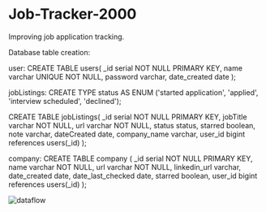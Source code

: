 # Job-Tracker-2000
Improving job application tracking.


Database table creation:

user:
CREATE TABLE users(
  _id serial NOT NULL PRIMARY KEY,
  name varchar UNIQUE NOT NULL,
  password varchar,
  date_created date
);


jobListings:
CREATE TYPE status AS ENUM ('started application', 'applied', 'interview scheduled', 'declined');

CREATE TABLE jobListings(
    _id serial NOT NULL PRIMARY KEY,
    jobTitle varchar NOT NULL,
    url varchar NOT NULL,
    status status,
    starred boolean,
    note varchar,
    dateCreated date,
    company_name varchar,
    user_id bigint references users(_id)
);


company:
CREATE TABLE company (
  _id serial NOT NULL PRIMARY KEY,
  name varchar NOT NULL,
  url varchar NOT NULL,
  linkedin_url varchar,
  date_created date,
  date_last_checked date,
  starred boolean,
  user_id bigint references users(_id)
);

![dataflow](https://user-images.githubusercontent.com/95673728/184781468-57197535-54be-47f9-b0d5-306bd91bb130.JPG)



